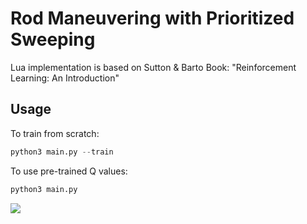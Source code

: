 # Rod Maneuvering with Prioritized Sweeping
Lua implementation is based on Sutton & Barto Book: "Reinforcement Learning: An Introduction"

## Usage

To train from scratch:
```python
python3 main.py --train
```

To use pre-trained Q values:
```python
python3 main.py
```

![](sequ.gif)